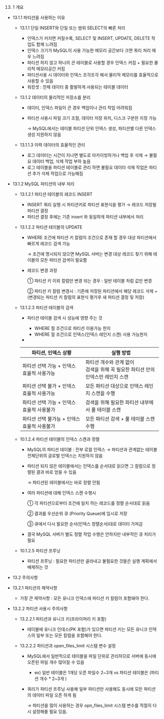 13. 1 개요

- 13.1.1 파티션을 사용하는 이유

  - 13.1.1 단일 INSERT와 단일 또는 범위 SELECT의 빠른 처리

    - 인덱스가 커지면 커질수록, SELECT 및 INSERT, UPDATE, DELETE 작업도 함께 느려짐
    - 인덱스 크기가 MySQL이 사용 가능한 메모리 공간보다 크면 쿼리 처리 매우 느려짐
    - 파티션 하지 않고 하나의 큰 테이블로 사용할 경우 인덱스 커짐 + 필요한 물리적 메모리공간 커짐
    - 파티션사용 시 데이터와 인덱스 조각조각 해서 물리적 메모리를 효율적으로 사용할 수 있음
    - 워킹셋 : 전체 데이터 중 활발하게 사용되는 테이블 데이터

  - 13.1.2 데이터의 물리적인 저장소를 분리

    - 데이터, 인덱스 파일이 큰 경우 백업이나 관리 작업 어려워짐

    - 파티션 사용시 파일 크기 조절, 데이터 저장 위치, 디스크 구분한 지정 가능

      → MySQL에서는 테이블 파티션 단위 인덱스 생성, 파티션별 다른 인덱스 생성 지원하지 않음

  - 13.1.1.3 이력 데이터의 효율적인 관리

    - 로그 데이터는 시간이 지나면 별도로 아카이빙하거나 백업 후 삭제 → 불필요 데이터 백업, 삭제 작업 부하 높음
    - 로그 테이블을 파티션 테이블로 관리 하면 불필요 데이터 삭제 작업은 파티션 추가 삭제 작업으로 가능해짐

- 13.1.2 MySQL 파티션의 내부 처리

  - 13.1.2.1 파티션 테이블의 레코드 INSERT

    - INSERT 쿼리 실행 시 파티션키로 파티션 표현식을 평가 → 레코드 저장될 파티션 결정 
    - 파티션 결정 후에는 기존 insert 와 동일하게 파티션 내부에서 처리

  - 13.1.2.2 파티션 테이블의 UPDATE

    - WHERE 조건에 파티션 키 칼럼이 조건으로 존재 할 경우 대상 파티션에서 빠르게 레코드 검색 가능 

      → 조건에 명시되지 않으면 MySQL 서버는 변경 대상 레코드 찾기 위해 테이블의 모든 파티션 검색이 필요함

    - 레코드 변경 과정

      ① 파티션 키 이외 칼럼만 변경 되는 경우 : 일반 테이블 처럼 값만 변경

      ② 파티션 키 칼럼 변경시 : 기존에 저장된 파티션에서 해당 레코드 삭제 + (변경되는 파티션 키 칼럼의 표현식 평가후 새 파티션 결정 및 저장) 

  - 13.1.2.3 파티션 테이블의 검색

    - 파티션 테이블 검색 시 성능에 영향 주는 것  

      - WHERE 절 조건으로 파티션 이용가능 한지 
      - WHERE 절 조건으로 인덱스(인덱스 레인지 스캔) 사용 가능한지

    - 

      | 파티션, 인덱스 상황                         | 실행 방법                                                    |
      | ------------------------------------------- | ------------------------------------------------------------ |
      | 파티션 선택 가능 + 인덱스 효율적 사용가능   | 파티션 개수와 관계 없이 <br />검색을 위해 꼭 필요한 파티션 안의 인덱스만 레인지 스캔 |
      | 파티션 선택 불가 + 인덱스 효율적 사용가능   | 모든 파티션 대상으로 인덱스 레인지 스캔을 수행               |
      | 파티션 선택 가능 + 인덱스 효율적 사용불가   | 검색을 위해 필요한 파티션 내부에서 풀 테이블 스캔            |
      | 파티션 선택 불가능 + 인덱스 효율적 사용불가 | 모든 파티션 검색 + 풀 테이블 스캔 수행                       |

      

  - 10.1.2.4 파티션 테이블의 인덱스 스캔과 정렬

    - MySQL의 파티션 테이블 : 전부 로컬 인덱스 → 파티션과 관계없는 테이블 전체단위의 글로벌 인덱스는 지원하지 않음

    - 파티션 되지 않은 테이블에서는 인덱스를 순서대로 읽으면 그 칼럼으로 정렬된 결과 바로 얻을 수 있음

       →  파티션된 테이블에서는 바로 정렬 안됨

    - 여러 파티션에 대해 인덱스 스캔 수행시 

      ① 각 파티션으로부터 조건에 일치 하는 레코드를 정렬 순서대로 읽음

      ② 결과를 우선순위 큐 (Priority Queue)에 임시로 저장

      ③ 큐에서 다시 필요한 순서(인덱스 정렬순서)대로 데이터 가져감

    - 결국 MySQL 서버가 별도 정렬 작업 수행은 안하지만 내부적인 큐 처리가 필요

  - 10.1.2.5 파티션 프루닝

    - 파티션 프루닝 : 필요한 파티션만 골라내고 불필요한 것들은 실행 계획에서 배제하는 것 

- 13.2 주의사항

- 13.2.1 파티션의 제약사항

  - 가장 큰 제약사항 : 모든 유니크 인덱스에 파티션 키 칼럼이 포함돼야 한다.

- 13.2.2 파티션 사용시 주의사항

  - 13.2.2.1 파티션과 유니크 키(프라이머리 키 포함)

    - 테이블에 유니크 인데스(PK 포함)가 있으면 파티션 키는 모든 유니크 인덱스의 일부 또는 모든 칼럼을 포함해야 한다.

  - 13.2.2.2 파티션과 open_files_limit 시스템 변수 설정

    - MySQL에서 일반적으로 테이블을 파일 단위로 관리하므로 서버에 동시에 오픈된 파일 개수 많아질 수 있음

      - ex) 일반 테이블은 1개당 오픈 파일수 2~3개 vs 파티션 테이블은 (파티션 개수 * 2~3개 )

    - 쿼리가 파티션 프루닝 사용해 일부 파티션만 사용해도 동시에 모든 파티션의 데이터 파일 오픈 하게 됨

      → 파티션을 많이 사용하는 경우 opn_files_limit 시스템 변수를 적절히 다시 설정해줄 필요 있음.

